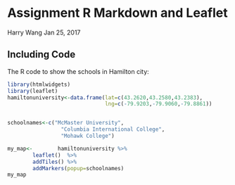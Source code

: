 Assignment R Markdown and Leaflet
================
Harry Wang
Jan 25, 2017

Including Code
--------------

The R code to show the schools in Hamilton city:

``` r
library(htmlwidgets)
library(leaflet)
hamiltonuniversity<-data.frame(lat=c(43.2620,43.2580,43.2383),
                               lng=c(-79.9203,-79.9060,-79.8861))


schoolnames<-c("McMaster University",
                 "Columbia International College",
                 "Mohawk College")

my_map<-        hamiltonuniversity %>%
        leaflet()  %>%
        addTiles() %>%
        addMarkers(popup=schoolnames)
my_map
```
